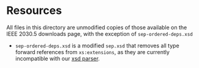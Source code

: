 # Resources

All files in this directory are unmodified copies of those available on the IEEE 2030.5 downloads page, with the exception of `sep-ordered-deps.xsd`

- `sep-ordered-deps.xsd` is a modified `sep.xsd` that removes all type forward references from `xs:extensions`, as they are currently incompatible with our [xsd parser](https://github.com/lumeohq/xsd-parser-rs).